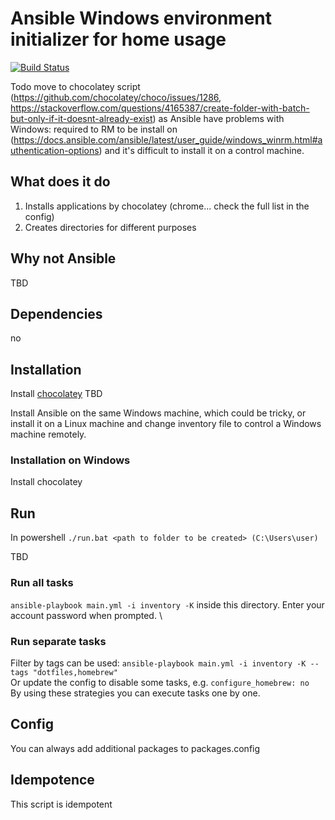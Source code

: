 # Ansible Windows environment initializer for home usage
[![Build Status](https://travis-ci.org/GlaIZier/windows-environment.svg?branch=master)](https://travis-ci.org/GlaIZier/windows-environment)

Todo move to chocolatey script (https://github.com/chocolatey/choco/issues/1286, https://stackoverflow.com/questions/4165387/create-folder-with-batch-but-only-if-it-doesnt-already-exist) as Ansible have problems with Windows: required to RM to be install on (https://docs.ansible.com/ansible/latest/user_guide/windows_winrm.html#authentication-options) and it's difficult to install it on a control machine.

## What does it do
1. Installs applications by chocolatey (chrome... check the full list in the config)
2. Creates directories for different purposes

## Why not Ansible
TBD

## Dependencies
no

## Installation
Install [chocolatey](https://chocolatey.org/docs/installation)
TBD

  Install Ansible on the same Windows machine, which could be tricky, or install it on a Linux machine and change inventory file to control a Windows machine remotely. 
### Installation on Windows
Install chocolatey

## Run
In powershell
```./run.bat <path to folder to be created> (C:\Users\user)```

TBD
### Run all tasks
`ansible-playbook main.yml -i inventory -K` inside this directory. Enter your account password when prompted. \
### Run separate tasks
Filter by tags can be used: `ansible-playbook main.yml -i inventory -K --tags "dotfiles,homebrew"` \
Or update the config to disable some tasks, e.g. `configure_homebrew: no` \
By using these strategies you can execute tasks one by one.


## Config
You can always add additional packages to packages.config
 
## Idempotence
This script is idempotent
